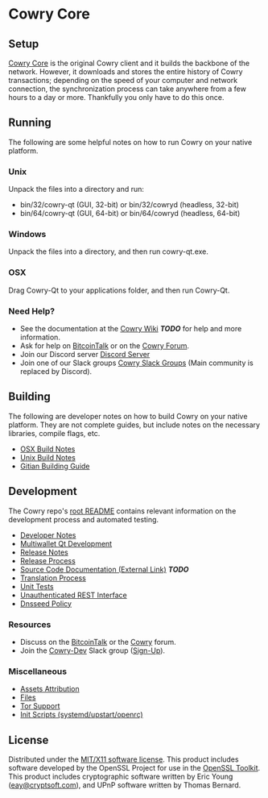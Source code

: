Cowry Core
=====================

Setup
---------------------
[Cowry Core](http://cowry.org/wallet) is the original Cowry client and it builds the backbone of the network. However, it downloads and stores the entire history of Cowry transactions; depending on the speed of your computer and network connection, the synchronization process can take anywhere from a few hours to a day or more. Thankfully you only have to do this once.

Running
---------------------
The following are some helpful notes on how to run Cowry on your native platform.

### Unix

Unpack the files into a directory and run:

- bin/32/cowry-qt (GUI, 32-bit) or bin/32/cowryd (headless, 32-bit)
- bin/64/cowry-qt (GUI, 64-bit) or bin/64/cowryd (headless, 64-bit)

### Windows

Unpack the files into a directory, and then run cowry-qt.exe.

### OSX

Drag Cowry-Qt to your applications folder, and then run Cowry-Qt.

### Need Help?

* See the documentation at the [Cowry Wiki](https://en.bitcoin.it/wiki/Main_Page) ***TODO***
for help and more information.
* Ask for help on [BitcoinTalk](https://bitcointalk.org/index.php?topic=1262920.0) or on the [Cowry Forum](http://forum.cowry.org/).
* Join our Discord server [Discord Server](https://discord.cowry.org)
* Join one of our Slack groups [Cowry Slack Groups](https://cowry.org/slack-logins/) (Main community is replaced by Discord).

Building
---------------------
The following are developer notes on how to build Cowry on your native platform. They are not complete guides, but include notes on the necessary libraries, compile flags, etc.

- [OSX Build Notes](build-osx.md)
- [Unix Build Notes](build-unix.md)
- [Gitian Building Guide](gitian-building.md)

Development
---------------------
The Cowry repo's [root README](https://github.com/Cowry-Project/Cowry/blob/master/README.md) contains relevant information on the development process and automated testing.

- [Developer Notes](developer-notes.md)
- [Multiwallet Qt Development](multiwallet-qt.md)
- [Release Notes](release-notes.md)
- [Release Process](release-process.md)
- [Source Code Documentation (External Link)](https://dev.visucore.com/bitcoin/doxygen/) ***TODO***
- [Translation Process](translation_process.md)
- [Unit Tests](unit-tests.md)
- [Unauthenticated REST Interface](REST-interface.md)
- [Dnsseed Policy](dnsseed-policy.md)

### Resources

* Discuss on the [BitcoinTalk](https://bitcointalk.org/index.php?topic=1262920.0) or the [Cowry](http://forum.cowry.org/) forum.
* Join the [Cowry-Dev](https://cowry-dev.slack.com/) Slack group ([Sign-Up](https://cowry-dev.herokuapp.com/)).

### Miscellaneous
- [Assets Attribution](assets-attribution.md)
- [Files](files.md)
- [Tor Support](tor.md)
- [Init Scripts (systemd/upstart/openrc)](init.md)

License
---------------------
Distributed under the [MIT/X11 software license](http://www.opensource.org/licenses/mit-license.php).
This product includes software developed by the OpenSSL Project for use in the [OpenSSL Toolkit](https://www.openssl.org/). This product includes
cryptographic software written by Eric Young ([eay@cryptsoft.com](mailto:eay@cryptsoft.com)), and UPnP software written by Thomas Bernard.
